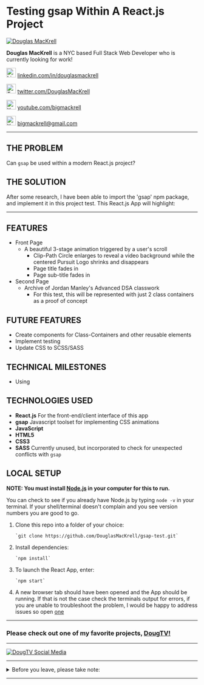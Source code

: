 # Testing gsap Within A React.js Project

[![Douglas MacKrell](https://www.douglasmackrell.com/Doug-Portfolio-Social.png)](https://dougmackrell.com)

**Douglas MacKrell** is a NYC based Full Stack Web Developer who is currently looking for work! 

<a href="https://www.linkedin.com/in/douglasmackrell/"><img src="https://dougs-crossing-game.netlify.app/linkedin.svg" alt="LinkedIn" width="25" height="25" /></a> [linkedin.com/in/douglasmackrell](https://www.linkedin.com/in/douglasmackrell/)

<a href="https://twitter.com/DouglasMacKrell"><img src="https://dougs-crossing-game.netlify.app/twitter.svg" alt="Twitter" width="25" height="25" /></a> [twitter.com/DouglasMacKrell](https://twitter.com/DouglasMacKrell)

<a href="https://youtube.com/bigmackrell"><img src="https://dougs-crossing-game.netlify.app/youtube.svg" alt="YouTube" width="25" height="25" /></a> [youtube.com/bigmackrell](https://youtube.com/bigmackrell)

<a href="mailto:bigmackrell+github@gmail.com?subject=[GitHub]"><img src="https://dougs-crossing-game.netlify.app/gmail.svg" alt="YouTube" width="25" height="25" /></a> [bigmackrell@gmail.com](mailto:bigmackrell+github@gmail.com?subject=[GitHub])

** **

## THE PROBLEM
Can `gsap` be used within a modern React.js project?

## THE SOLUTION
After some research, I have been able to import the 'gsap' npm package, and implement it in this project test. This React.js App will highlight:

** **

## FEATURES

* Front Page
  * A beautiful 3-stage animation triggered by a user's scroll
    * Clip-Path Circle enlarges to reveal a video background while the centered Pursuit Logo shrinks and disappears
    * Page title fades in
    * Page sub-title fades in
* Second Page
  * Archive of Jordan Manley's Advanced DSA classwork
    * For this test, this will be represented with just 2 class containers as a proof of concept

## FUTURE FEATURES

* Create components for Class-Containers and other reusable elements
* Implement testing
* Update CSS to SCSS/SASS

## TECHNICAL MILESTONES

* Using 

## TECHNOLOGIES USED

* **React.js** For the front-end/client interface of this app
* **gsap** Javascript toolset for implementing CSS animations
* **JavaScript**
* **HTML5**
* **CSS3**
* **SASS** Currently unused, but incorporated to check for unexpected conflicts with `gsap`

## LOCAL SETUP

**NOTE: You must install [Node.js](https://nodejs.org) in your computer for this to run.**

You can check to see if you already have Node.js by typing `node -v` in your terminal. If your shell/terminal doesn't complain and you see version numbers you are good to go.

1. Clone this repo into a folder of your choice:

       `git clone https://github.com/DouglasMacKrell/gsap-test.git`

2. Install dependencies:

       `npm install`

3. To launch the React App, enter:

       `npm start`

4. A new browser tab should have been opened and the App should be running. If that is not the case check the terminals output for errors, if you are unable to troubleshoot the problem, I would be happy to address issues so open [one](/issues)

---

### Please check out one of my favorite projects, [DougTV!](https://dougtv.herokuapp.com)

---

[![DougTV Social Media](https://dougtv.herokuapp.com/DougTV-Social.png)](https://dougtv.herokuapp.com)

---

<details>
    <summary>
        Before you leave, please take note:
    </summary>

You're the best! Thank you for visiting!

Please give this project a star and be sure to check out my [YouTube Channel](https://youtube.com/BigMacKrell)!

</details>

** **